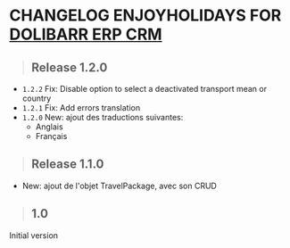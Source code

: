 # CHANGELOG ENJOYHOLIDAYS FOR [DOLIBARR ERP CRM](https://www.dolibarr.org)

> ## Release 1.2.0

- ```1.2.2``` Fix: Disable option to select a deactivated transport mean or country
- ```1.2.1``` Fix: Add errors translation
- ```1.2.0``` New: ajout des traductions suivantes:
  - Anglais
  - Français

> ## Release 1.1.0
- New: ajout de l'objet TravelPackage, avec son CRUD

> ## 1.0

Initial version
